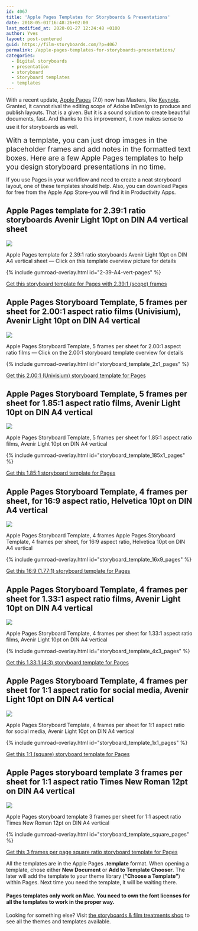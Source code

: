 ```yaml
---
id: 4067
title: 'Apple Pages Templates for Storyboards & Presentations'
date: 2018-05-01T16:48:26+02:00
last_modified_at: 2020-01-27 12:24:48 +0100
author: Yves
layout: post-centered
guid: https://film-storyboards.com/?p=4067
permalink: /apple-pages-templates-for-storyboards-presentations/
categories:
  - Digital storyboards
  - presentation
  - storyboard
  - Storyboard templates
  - templates
---
```

With a recent update, [Apple Pages](https://www.apple.com/pages/) (7.0) now has Masters, like [Keynote](https://www.apple.com/keynote/). Granted, it cannot rival the editing scope of Adobe InDesign to produce and publish layouts. That is a given. But it is a sound solution to create beautiful documents, fast. And thanks to this improvement, it now makes sense to use it for storyboards as well.<span style="font-size: 19.2px;"> </span>

<span style="font-size: 19.2px;">With a template, you can just drop images in the placeholder frames and add notes in the formatted text boxes. Here are a few Apple Pages templates to help you design storyboard presentations in no time.</span>

If you use Pages in your workflow and need to create a neat storyboard layout, one of these templates should help. Also, you can download Pages for free from the Apple App Store-you will find it in Productivity Apps.

## Apple Pages template for 2.39:1 ratio storyboards Avenir Light 10pt on DIN A4 vertical sheet

<a href="https://gum.co/2-39-A4-vert-pages" class="no-underline pv2 grow db"><img class="w-100" src="/images/uploads/2018/05/Apple-Pages-template-for-2.39x1-ratio-storyboards_Avenir-Light-10pt_DIN-A4_vertical-sheet_overview.png"></a>
<figcaption>Apple Pages template for 2.39:1 ratio storyboards Avenir Light 10pt on DIN A4 vertical sheet — Click on this template overview picture for details</figcaption>

{% include gumroad-overlay.html id="2-39-A4-vert-pages" %}

[Get this storyboard template for Pages with 2.39:1 (scope) frames](https://gum.co/2-39-A4-vert-pages)

## Apple Pages Storyboard Template, 5 frames per sheet for 2.00:1 aspect ratio films (Univisium), Avenir Light 10pt on DIN A4 vertical

<a href="https://gum.co/storyboard_template_2x1_pages" class="no-underline pv2 grow db"><img class="w-100" src="/images/uploads/2018/05/Apple-Pages-storyboard-template-for-2x1-ratio-films_Avenir-Light-10pt_DIN-A4_vertical-sheet_overview.png"></a>
<figcaption>Apple Pages Storyboard Template, 5 frames per sheet for 2.00:1 aspect ratio films  — Click on the 2.00:1 storyboard template overview for details</figcaption>

{% include gumroad-overlay.html id="storyboard_template_2x1_pages" %}

[Get this 2.00:1 (Univisium) storyboard template for Pages](https://gum.co/storyboard_template_2x1_pages)

## Apple Pages Storyboard Template, 5 frames per sheet for 1.85:1 aspect ratio films, Avenir Light 10pt on DIN A4 vertical

<a href="https://gum.co/storyboard_template_185x1_pages" class="no-underline pv2 grow db"><img class="w-100" src="/images/uploads/2018/05/Apple-Pages-storyboard-template-for-1.85x1-ratio-films_Avenir-Light-10pt_DIN-A4_vertical-sheet_overview.png"></a>
<figcaption>Apple Pages Storyboard Template, 5 frames per sheet for 1.85:1 aspect ratio films, Avenir Light 10pt on DIN A4 vertical</figcaption>

{% include gumroad-overlay.html id="storyboard_template_185x1_pages" %}

[Get this 1.85:1 storyboard template for Pages](https://gum.co/storyboard_template_185x1_pages)

## Apple Pages Storyboard Template, 4 frames per sheet, for 16:9 aspect ratio, Helvetica 10pt on DIN A4 vertical

<a href="https://gum.co/storyboard_template_16x9_pages" class="no-underline pv2 grow db"><img class="w-100" src="/images/uploads/2018/05/Apple-Pages-Storyboard-Template-4-frames-16x9-aspect-ratio-Helvetica-10pt-on-DIN-A4-vertical_preview_00.png"></a>
<figcaption>Apple Pages Storyboard Template, 4 frames Apple Pages Storyboard Template, 4 frames per sheet, for 16:9 aspect ratio, Helvetica 10pt on DIN A4 vertical</figcaption>

{% include gumroad-overlay.html id="storyboard_template_16x9_pages" %}

[Get this 16:9 (1.77:1) storyboard template for Pages](https://gum.co/storyboard_template_16x9_pages)

## Apple Pages Storyboard Template, 4 frames per sheet for 1.33:1 aspect ratio films, Avenir Light 10pt on DIN A4 vertical

<a href="https://gum.co/storyboard_template_4x3_pages" class="no-underline pv2 grow db"><img class="w-100" src="/images/uploads/2018/05/Apple-Pages-storyboard-template-for-1.33x1-ratio-films_Avenir-Light-10pt_DIN-A4_vertical-sheet_overview.png"></a>
<figcaption>Apple Pages Storyboard Template, 4 frames per sheet for 1.33:1 aspect ratio films, Avenir Light 10pt on DIN A4 vertical</figcaption>

{% include gumroad-overlay.html id="storyboard_template_4x3_pages" %}

[Get this 1.33:1 (4:3) storyboard template for Pages](https://gum.co/storyboard_template_4x3_pages)

## Apple Pages Storyboard Template, 4 frames per sheet for 1:1 aspect ratio for social media, Avenir Light 10pt on DIN A4 vertical

<a href="https://gum.co/storyboard_template_1x1_pages" class="no-underline pv2 grow db"><img class="w-100" src="/images/uploads/2018/05/Apple-Pages-storyboard-template-for-1x1-ratio-films_Avenir-Light-10pt_DIN-A4_vertical-sheet_overview.png"></a>
<figcaption>Apple Pages Storyboard Template, 4 frames per sheet for 1:1 aspect ratio for social media, Avenir Light 10pt on DIN A4 vertical</figcaption>

{% include gumroad-overlay.html id="storyboard_template_1x1_pages" %}

[Get this 1:1 (square) storyboard template for Pages](https://gum.co/storyboard_template_1x1_pages)

## Apple Pages storyboard template 3 frames per sheet for 1:1 aspect ratio Times New Roman 12pt on DIN A4 vertical

<a href="https://gum.co/storyboard_template_square_pages" class="no-underline pv2 grow db"><img class="w-100" src="/images/uploads/2018/05/Apple-Pages-storyboard-template-for-1x1-ratio-films_Times-New-Roman-12pt_DIN-A4_vertical-sheet_overview.png"></a>
<figcaption>Apple Pages storyboard template 3 frames per sheet for 1:1 aspect ratio Times New Roman 12pt on DIN A4 vertical</figcaption>

{% include gumroad-overlay.html id="storyboard_template_square_pages" %}

[Get this 3 frames per page square ratio storyboard template for Pages](https://gum.co/storyboard_template_square_pages)



All the templates are in the Apple Pages **.template** format. When opening a template, chose either **New Document** or **Add to Template Chooser**. The later will add the template to your theme library (**&#8220;Choose a Template&#8221;**) within Pages. Next time you need the template, it will be waiting there.

#### Pages templates only work on Mac. You need to own the font licenses for all the templates to work in the proper way.

Looking for something else? Visit [the storyboards & film treatments shop](https://gumroad.com/storyboards) to see all the themes and templates available.
